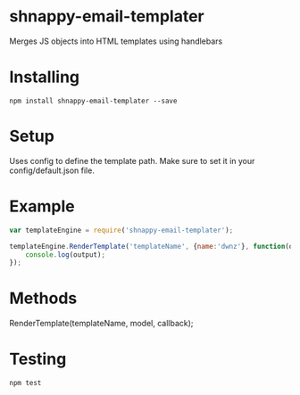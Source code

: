 shnappy-email-templater
=======================

Merges JS objects into HTML templates using handlebars

Installing
==========

```
npm install shnappy-email-templater --save
```

Setup
=====

Uses config to define the template path. Make sure to set it in your config/default.json file.

Example
=======

```javascript
var templateEngine = require('shnappy-email-templater');

templateEngine.RenderTemplate('templateName', {name:'dwnz'}, function(output){
    console.log(output);
});

```

Methods
=======

RenderTemplate(templateName, model, callback);

Testing
=======

```
npm test
```
